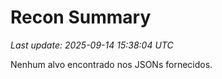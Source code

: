 # Recon Summary

_Last update: 2025-09-14 15:38:04 UTC_

Nenhum alvo encontrado nos JSONs fornecidos.

